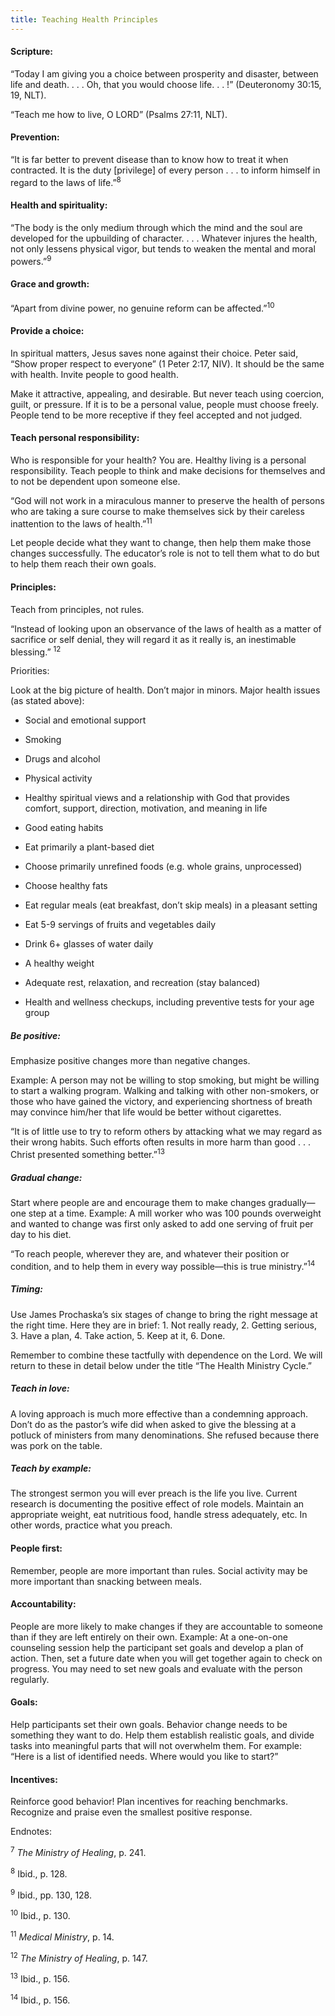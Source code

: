 ```yaml
---
title: Teaching Health Principles
---
```


#### Scripture:

“Today I am giving you a choice between prosperity and disaster, between life and death. . . . Oh, that you would choose life. . . !” (Deuteronomy 30:15, 19, NLT).

“Teach me how to live, O LORD” (Psalms 27:11, NLT).

#### Prevention:

“It is far better to prevent disease than to know how to treat it when contracted. It is the duty [privilege] of every person . . . to inform himself in regard to the laws of life.”<sup>8</sup>

#### Health and spirituality:

“The body is the only medium through which the mind and the soul are developed for the upbuilding of character. . . . Whatever injures the health, not only lessens physical vigor, but tends to weaken the mental and moral powers.”<sup>9</sup>

#### Grace and growth:

“Apart from divine power, no genuine reform can be affected.”<sup>10</sup>

#### Provide a choice:

In spiritual matters, Jesus saves none against their choice. Peter said, “Show proper respect to everyone” (1 Peter 2:17, NIV). It should be the same with health. Invite people to good health.

Make it attractive, appealing, and desirable. But never teach using coercion, guilt, or pressure. If it is to be a personal value, people must choose freely. People tend to be more receptive if they feel accepted and not judged.

#### Teach personal responsibility:

Who is responsible for your health? You are. Healthy living is a personal responsibility. Teach people to think and make decisions for themselves and to not be dependent upon someone else.

“God will not work in a miraculous manner to preserve the health of persons who are taking a sure course to make themselves sick by their careless inattention to the laws of health.”<sup>11</sup>

Let people decide what they want to change, then help them make those changes successfully. The educator’s role is not to tell them what to do but to help them reach their own goals.

#### Principles:

Teach from principles, not rules.

“Instead of looking upon an observance of the laws of health as a matter of sacrifice or self denial, they will regard it as it really is, an inestimable blessing.” <sup>12</sup>

Priorities:

Look at the big picture of health. Don’t major in minors. Major health issues (as stated above):

- Social and emotional support

- Smoking

- Drugs and alcohol

- Physical activity

- Healthy spiritual views and a relationship with God that provides comfort, support, direction, motivation, and meaning in life

- Good eating habits

- Eat primarily a plant-based diet

- Choose primarily unrefined foods (e.g. whole grains, unprocessed)

- Choose healthy fats

- Eat regular meals (eat breakfast, don’t skip meals) in a pleasant setting

- Eat 5-9 servings of fruits and vegetables daily

- Drink 6+ glasses of water daily

- A healthy weight

- Adequate rest, relaxation, and recreation (stay balanced)

- Health and wellness checkups, including preventive tests for your age group

##### Be positive:

Emphasize positive changes more than negative changes.

Example: A person may not be willing to stop smoking, but might be willing to start a walking program. Walking and talking with other non-smokers, or those who have gained the victory, and experiencing shortness of breath may convince him/her that life would be better without cigarettes.

“It is of little use to try to reform others by attacking what we may regard as their wrong habits. Such efforts often results in more harm than good . . . Christ presented something better.”<sup>13</sup>

##### Gradual change:

Start where people are and encourage them to make changes gradually—one step at a time. Example: A mill worker who was 100 pounds overweight and wanted to change was first only asked to add one serving of fruit per day to his diet.

“To reach people, wherever they are, and whatever their position or condition, and to help them in every way possible—this is true ministry.”<sup>14</sup>

##### Timing:

Use James Prochaska’s six stages of change to bring the right message at the right time. Here they are in brief: 1. Not really ready, 2. Getting serious, 3. Have a plan, 4. Take action, 5. Keep at it, 6. Done.

Remember to combine these tactfully with dependence on the Lord. We will return to these in detail below under the title “The Health Ministry Cycle.”

##### Teach in love:

A loving approach is much more effective than a condemning approach. Don’t do as the pastor’s wife did when asked to give the blessing at a potluck of ministers from many denominations. She refused because there was pork on the table.

##### Teach by example:

The strongest sermon you will ever preach is the life you live. Current research is documenting the positive effect of role models. Maintain an appropriate weight, eat nutritious food, handle stress adequately, etc. In other words, practice what you preach.

#### People first:

Remember, people are more important than rules. Social activity may be more important than snacking between meals.

#### Accountability:

People are more likely to make changes if they are accountable to someone than if they are left entirely on their own. Example: At a one-on-one counseling session help the participant set goals and develop a plan of action. Then, set a future date when you will get together again to check on progress. You may need to set new goals and evaluate with the person regularly.

#### Goals:

Help participants set their own goals. Behavior change needs to be something they want to do. Help them establish realistic goals, and divide tasks into meaningful parts that will not overwhelm them. For example: “Here is a list of identified needs. Where would you like to start?”

#### Incentives:

Reinforce good behavior! Plan incentives for reaching benchmarks. Recognize and praise even the smallest positive response.

Endnotes:

<sup>7</sup> _The Ministry of Healing_, p. 241.

<sup>8</sup> Ibid., p. 128.

<sup>9</sup> Ibid., pp. 130, 128.

<sup>10</sup> Ibid., p. 130.

<sup>11</sup> _Medical Ministry_, p. 14.

<sup>12</sup> _The Ministry of Healing_, p. 147.

<sup>13</sup> Ibid., p. 156.

<sup>14</sup> Ibid., p. 156.